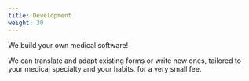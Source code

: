 ```yaml
---
title: Development
weight: 30
---
```


We build your own medical software!

We can translate and adapt existing forms or write new ones, tailored to your medical specialty and your habits, for a very small fee.

